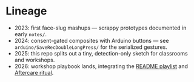 # Lineage
- 2023: first face-slug mashups — scrappy prototypes documented in early `notes/`.
- 2024: consent-gated composites with Arduino buttons — see `arduino/SaveRecDoubleLongPress/` for the serialized gestures.
- 2025: this repo splits out a tiny, detection-only sketch for classrooms and workshops.
- 2026: workshop playbook lands, integrating the [README playlist](../README.md#workshop-playlist) and [Aftercare ritual](workshop-playbook.md#aftercare).
